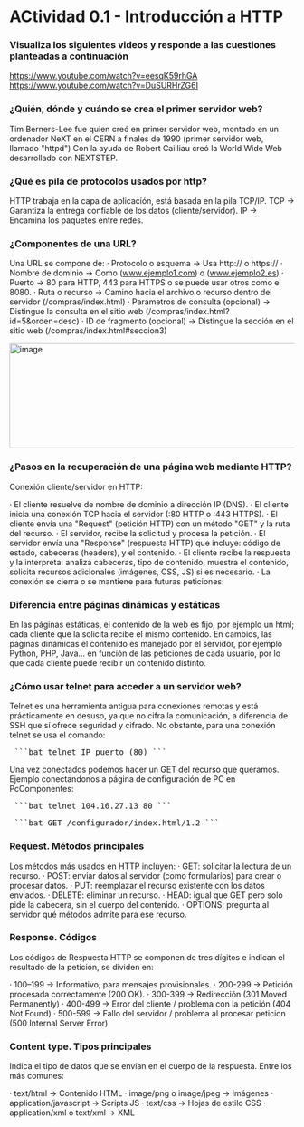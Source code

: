 # ACtividad 0.1 - Introducción a HTTP

### Visualiza los siguientes videos y responde a las cuestiones planteadas a continuación
https://www.youtube.com/watch?v=eesqK59rhGA
https://www.youtube.com/watch?v=DuSURHrZG6I

### ¿Quién, dónde y cuándo se crea el primer servidor web?

Tim Berners-Lee fue quien creó en primer servidor web, montado en un ordenador NeXT en el CERN a finales de 1990 (primer servidor web, llamado "httpd")
Con la ayuda de Robert Cailliau creó la World Wide Web desarrollado con NEXTSTEP.

### ¿Qué es pila de protocolos usados por http?

HTTP trabaja en la capa de aplicación, está basada en la pila TCP/IP.
TCP -> Garantiza la entrega confiable de los datos (cliente/servidor).
IP -> Encamina los paquetes entre redes.

### ¿Componentes de una URL?

Una URL se compone de:
· Protocolo o esquema -> Usa http:// o https://
· Nombre de dominio -> Como (www.ejemplo1.com) o (www.ejemplo2.es)
· Puerto -> 80 para HTTP, 443 para HTTPS o se puede usar otros como el 8080.
· Ruta  o recurso -> Camino hacia el archivo o recurso dentro del servidor (/compras/index.html)
· Parámetros de consulta (opcional) -> Distingue la consulta en el sitio web (/compras/index.html?id=5&orden=desc)
· ID de fragmento (opcional) -> Distingue la sección en el sitio web (/compras/index.html#seccion3)

<img width="1707" height="185" alt="image" src="https://github.com/user-attachments/assets/496793ca-e5c8-4c69-8df7-a2755a5d9b1a" />

### ¿Pasos en la recuperación de una página web mediante HTTP?

Conexión cliente/servidor en HTTP:

· El cliente resuelve de nombre de dominio a dirección IP (DNS).
· El cliente inicia una conexión TCP hacia el servidor (:80 HTTP o :443 HTTPS).
· El cliente envía una "Request" (petición HTTP) con un método "GET" y la ruta del recurso.
· El servidor, recibe la solicitud y procesa la petición.
· El servidor envía una "Response" (respuesta HTTP) que incluye: código de estado, cabeceras (headers), y el contenido.
· El cliente recibe la respuesta y la interpreta: analiza cabeceras, tipo de contenido, muestra el contenido, solicita recursos adicionales (imágenes, CSS, JS) si es necesario.
· La conexión se cierra o se mantiene para futuras peticiones:

### Diferencia entre páginas dinámicas y estáticas

En las páginas estáticas, el contenido de la web es fijo, por ejemplo un html; cada cliente que la solicita recibe el mismo contenido.
En cambios, las páginas dinámicas el contenido es manejado por el servidor, por ejemplo Python, PHP, Java... en función de las peticiones de cada usuario, por lo que cada cliente puede recibir un contenido distinto.

### ¿Cómo usar telnet para acceder a un servidor web?

Telnet es una herramienta antigua para conexiones remotas y está prácticamente en desuso, ya que no cifra la comunicación, a diferencia de SSH que sí ofrece seguridad y cifrado.
No obstante, para una conexión telnet se usa el comando:
<pre> ```bat telnet IP puerto (80) ``` </pre>
Una vez conectados podemos hacer un GET del recurso que queramos.
Ejemplo conectandonos a página de configuración de PC en PcComponentes: 
<pre> ```bat telnet 104.16.27.13 80 ``` </pre>
<pre> ```bat GET /configurador/index.html/1.2 ``` </pre>

### Request. Métodos principales
	
Los métodos más usados en HTTP incluyen:
· GET: solicitar la lectura de un recurso.
· POST: enviar datos al servidor (como formularios) para crear o procesar datos.
· PUT: reemplazar el recurso existente con los datos enviados.
· DELETE: eliminar un recurso.
· HEAD: igual que GET pero solo pide la cabecera, sin el cuerpo del contenido.
· OPTIONS: pregunta al servidor qué métodos admite para ese recurso.

### Response. Códigos

Los códigos de Respuesta HTTP se componen de tres dígitos e indican el resultado de la petición, se dividen en:

· 100–199 -> Informativo, para mensajes provisionales.
· 200-299 -> Petición procesada correctamente (200 OK).
· 300-399 -> Redirección (301 Moved Permanently)
· 400-499 -> Error del cliente / problema con la petición (404 Not Found)
· 500-599 -> Fallo del servidor / problema al procesar peticion (500 Internal Server Error)

### Content type. Tipos principales

Indica el tipo de datos que se envían en el cuerpo de la respuesta. Entre los más comunes:

· text/html → Contenido HTML
· image/png o image/jpeg → Imágenes
· application/javascript → Scripts JS
· text/css → Hojas de estilo CSS
· application/xml o text/xml → XML
